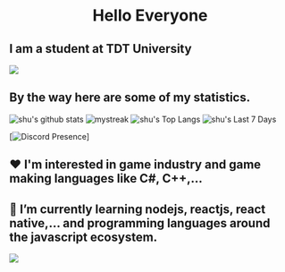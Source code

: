 <h1 align="center">Hello Everyone</h1>

## I am a student at TDT University

<a href="https://www.youtube.com/watch?v=dQw4w9WgXcQ"><img src="https://user-images.githubusercontent.com/73097560/115834477-dbab4500-a447-11eb-908a-139a6edaec5c.gif"></a>

## By the way here are some of my statistics.
![shu's github stats](https://github-readme-stats.vercel.app/api?username=ngocthanh-shu&show_icons=true&theme=tokyonight)
<img src="https://github-readme-streak-stats.herokuapp.com/?user=ngocthanh-shu&theme=tokyonight" alt="mystreak"/>
![shu's Top Langs](https://github-readme-stats.vercel.app/api/top-langs/?username=ngocthanh-shu&theme=tokyonight&layout=compact)
![shu's Last 7 Days](https://github-readme-stats.vercel.app/api/wakatime?username=hongocthanh&theme=tokyonight&langs_count=6&border_radius=15&range=last_7_days&layout=compact&custom_title=Last%207%20Days)

[![Discord Presence](https://lanyard-profile-readme.vercel.app/api/761602563015442433?theme=dark&bg=6b6e58&animated=false&hideDiscrim=true&borderRadius=30px&idleMessage=I'm%20a%20Developer)]

## ❤️ I'm interested in game industry and game making languages like C#, C++,...
## 🌱 I’m currently learning nodejs, reactjs, react native,... and programming languages around the javascript ecosystem.

<a href="https://www.youtube.com/watch?v=dQw4w9WgXcQ"><img src="https://user-images.githubusercontent.com/73097560/115834477-dbab4500-a447-11eb-908a-139a6edaec5c.gif"></a>
